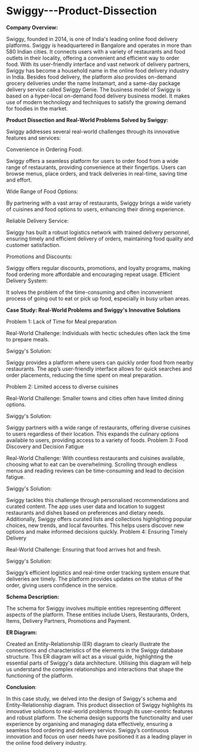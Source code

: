 # Swiggy---Product-Dissection

**Company Overview:**

Swiggy, founded in 2014, is one of India's leading online food delivery platforms. Swiggy is headquartered in Bangalore and operates in more than 580 Indian cities. It connects users with a variety of restaurants and food outlets in their locality, offering a convenient and efficient way to order food. With its user-friendly interface and vast network of delivery partners, Swiggy has become a household name in the online food delivery industry in India.
Besides food delivery, the platform also provides on-demand grocery deliveries under the name Instamart, and a same-day package delivery service called Swiggy Genie. The business model of Swiggy is based on a hyper-local on-demand food delivery business model. It makes use of modern technology and techniques to satisfy the growing demand for foodies in the market.

**Product Dissection and Real-World Problems Solved by Swiggy:**

Swiggy addresses several real-world challenges through its innovative features and services: 

Convenience in Ordering Food: 

Swiggy offers a seamless platform for users to order food from a wide range of restaurants, providing convenience at their fingertips. Users can browse menus, place orders, and track deliveries in real-time, saving time and effort.

Wide Range of Food Options:

By partnering with a vast array of restaurants, Swiggy brings a wide variety of cuisines and food options to users, enhancing their dining experience.

Reliable Delivery Service:

Swiggy has built a robust logistics network with trained delivery personnel, ensuring timely and efficient delivery of orders, maintaining food quality and customer satisfaction.

Promotions and Discounts:

Swiggy offers regular discounts, promotions, and loyalty programs, making food ordering more affordable and encouraging repeat usage.
Efficient Delivery System:

It solves the problem of the time-consuming and often inconvenient process of going out to eat or pick up food, especially in busy urban areas.

**Case Study: Real-World Problems and Swiggy's Innovative Solutions**

Problem 1: Lack of Time for Meal preparation

Real-World Challenge: Individuals with hectic schedules often lack the time to prepare meals.

Swiggy's Solution:

Swiggy provides a platform where users can quickly order food from nearby restaurants. The app’s user-friendly interface allows for quick searches and order placements, reducing the time spent on meal preparation.

Problem 2: Limited access to diverse cuisines

Real-World Challenge: Smaller towns and cities often have limited dining options.

Swiggy's Solution:

Swiggy partners with a wide range of restaurants, offering diverse cuisines to users regardless of their location. This expands the culinary options available to users, providing access to a variety of foods.
Problem 3: Food Discovery and Decision Fatigue

Real-World Challenge: With countless restaurants and cuisines available, choosing what to eat can be overwhelming. Scrolling through endless menus and reading reviews can be time-consuming and lead to decision fatigue.

Swiggy's Solution:

Swiggy tackles this challenge through personalised recommendations and curated content. The app uses user data and location to suggest restaurants and dishes based on preferences and dietary needs. Additionally, Swiggy offers curated lists and collections highlighting popular choices, new trends, and local favourites. This helps users discover new options and make informed decisions quickly.
Problem 4: Ensuring Timely Delivery

Real-World Challenge: Ensuring that food arrives hot and fresh.

Swiggy's Solution:

Swiggy’s efficient logistics and real-time order tracking system ensure that deliveries are timely. The platform provides updates on the status of the order, giving users confidence in the service.

**Schema Description:**

The schema for Swiggy involves multiple entities representing different aspects of the platform. These entities include Users, Restaurants, Orders, Items, Delivery Partners, Promotions and Payment.


**ER Diagram:**

Created an Entity-Relationship (ER) diagram to clearly illustrate the connections and characteristics of the elements in the Swiggy database structure. This ER diagram will act as a visual guide, highlighting the essential parts of Swiggy's data architecture. Utilising this diagram will help us understand the complex relationships and interactions that shape the functioning of the platform.

**Conclusion**:

In this case study, we delved into the design of Swiggy's schema and Entity-Relationship diagram. This product dissection of Swiggy highlights its innovative solutions to real-world problems through its user-centric features and robust platform. The schema design supports the functionality and user experience by organising and managing data effectively, ensuring a seamless food ordering and delivery service. Swiggy’s continuous innovation and focus on user needs have positioned it as a leading player in the online food delivery industry.


        

